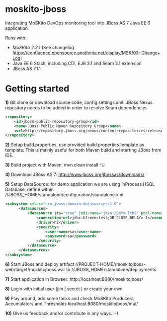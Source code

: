 moskito-jboss
=============

Integrating MoSKito DevOps monitoring tool into JBoss AS 7 Java EE 6 application.

Runs with:
* *MoSKito 2.2.1* (See changelog https://confluence.opensource.anotheria.net/display/MSK/03+Change+Log)
* Java EE 6 Stack, including CDI, EJB 3.1 and Seam 3.1 extension
* JBoss AS 7.1.1

Getting started 
===============

**1)** Git clone or download source code, config settings.xml: JBoss Nexus repository needs to be added in order to resolve Seam dependencies
```XML
<repository>
    <id>jboss-public-repository-group</id>
    <name>JBoss Public Maven Repository Group</name>
    <url>http://repository.jboss.org/nexus/content/repositories/releases</url>
</repository>
```

**2)** Setup build.properties, use provided build.properties.template as template. This is mainly useful for both Maven build and starting JBoss from IDE.

**3)** Build project with Maven: mvn clean install -U

**4)** Download JBoss AS 7: http://www.jboss.org/jbossas/downloads/

**5)** Setup DataSource: for demo application we are using InProcess HSQL Database, define within //JBOSS_HOME/standalone/configuration/standalone.xml
```XML
<subsystem xmlns="urn:jboss:domain:datasources:1.0">
      <datasources>
          <datasource jta="true" jndi-name="java:/DefaultDS" pool-name="H2DS" enabled="true" use-java-context="true">
              <connection-url>jdbc:h2:mem:test;DB_CLOSE_DELAY=-1</connection-url>
              <driver>h2</driver>
              <security>
                  <user-name>sa</user-name>
                  <password>sa</password>
              </security>
          </datasource>
      </datasources>
</subsystem>
```

**6)** Start JBoss and deploy artifact //PROJECT-HOME//moskitojboss-web/target/moskitojboss.war to //JBOSS_HOME/standalone/deployments

**7)** Start application in Browser: http://localhost:8080/moskitojboss/

**8)** Login with initial user (jim | secret ) or create your own

**9)** Play around, add some tasks and check MoSKito Producers, Accumulators and Thresholds localhost:8080/moskitojboss/mui/

**10)** Give us feedback and/or contribute in any ways. :-)
